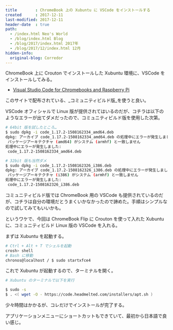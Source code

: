```yaml
---
title        : ChromeBook 上の Xubuntu に VSCode をインストールする
created      : 2017-12-11
last-modified: 2017-12-11
header-date  : true
path:
  - /index.html Neo's World
  - /blog/index.html Blog
  - /blog/2017/index.html 2017年
  - /blog/2017/12/index.html 12月
hidden-info:
  original-blog: Corredor
---
```


ChromeBook 上に Crouton でインストールした Xubuntu 環境に、VSCode をインストールしてみる。

- [Visual Studio Code for Chromebooks and Raspberry Pi](https://code.headmelted.com/)

このサイトで配布されている、_コミュニティビルド版_を使うと良い。

VSCode オフィシャルで Linux 版が提供されてはいるのだが、コチラは以下のようなエラーが出てダメだったので、コミュニティビルド版を使用した次第。

```bash
# 64bit 版を試したところ…
$ sudo dpkg -i code_1.17.2-1508162334_amd64.deb 
dpkg: アーカイブ code_1.17.2-1508162334_amd64.deb の処理中にエラーが発生しました (--install):
 パッケージアーキテクチャ (amd64) がシステム (armhf) と一致しません
処理中にエラーが発生しました:
 code_1.17.2-1508162334_amd64.deb

# 32bit 版も当然ダメ
$ sudo dpkg -i code_1.17.2-1508162326_i386.deb 
dpkg: アーカイブ code_1.17.2-1508162326_i386.deb の処理中にエラーが発生しました (--install):
 パッケージアーキテクチャ (i386) がシステム (armhf) と一致しません
処理中にエラーが発生しました:
 code_1.17.2-1508162326_i386.deb
```

コミュニティビルド版では ChromeBook 用の VSCode も提供されているのだが、コチラは自分の環境だとうまくいかなかったので諦めた。手順はシンプルなので試してみてもいいかも。

というワケで、今回は ChromeBook Flip に Crouton を使って入れた Xubuntu に、コミュニティビルド Linux 版の VSCode を入れる。

まずは Xubuntu を起動する。

```bash
# Ctrl + Alt + T でシェルを起動
crosh> shell
# Bash に移動
chronos@localhost / $ sudo startxfce4
```

これで Xubuntu が起動するので、ターミナルを開く。

```bash
# Xubuntu のターミナルで以下を実行

$ sudo -s
$ . <( wget -O - https://code.headmelted.com/installers/apt.sh )
```

少々時間はかかるが、コレだけでインストールが完了する。

アプリケーションメニューにショートカットもできていて、最初から日本語で良い感じ。

